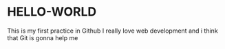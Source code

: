 # HELLO-WORLD
This is my first practice in Github
I really love web development and i think that Git is gonna help me
